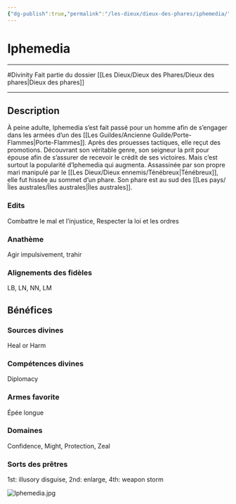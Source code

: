 ```yaml
---
{"dg-publish":true,"permalink":"/les-dieux/dieux-des-phares/iphemedia/"}
---
```


# Iphemedia
---
#Divinity 
Fait partie du dossier [[Les Dieux/Dieux des Phares/Dieux des phares\|Dieux des phares]]

-------
## Description
À peine adulte, Iphemedia s’est fait passé pour un homme afin de s’engager dans les armées d’un des [[Les Guildes/Ancienne Guilde/Porte-Flammes\|Porte-Flammes]]. Après des prouesses tactiques, elle reçut des promotions. Découvrant son véritable genre, son seigneur la prit pour épouse afin de s’assurer de recevoir le crédit de ses victoires. Mais c’est surtout la popularité d’Iphemedia qui augmenta. Assassinée par son propre mari manipulé par le [[Les Dieux/Dieux ennemis/Ténébreux\|Ténébreux]], elle fut hissée au sommet d’un phare.
Son phare est au sud des [[Les pays/Îles australes/Îles australes\|Îles australes]].
### Edits
Combattre le mal et l’injustice, Respecter la loi et les ordres
### Anathème
Agir impulsivement, trahir
### Alignements des fidèles
LB, LN, NN, LM
## Bénéfices
### Sources divines
Heal or Harm
### Compétences divines
Diplomacy
### Armes favorite
Épée longue
### Domaines
Confidence, Might, Protection, Zeal
### Sorts des prêtres
1st: illusory disguise, 2nd: enlarge, 4th: weapon storm

![Iphemedia.jpg](/img/user/_Images/Iphemedia.jpg)
